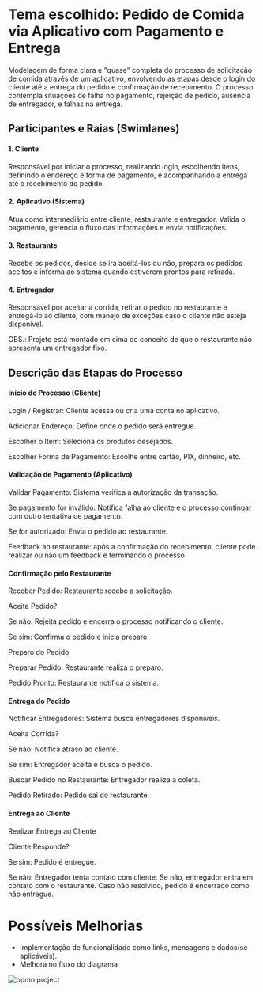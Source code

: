 # Tema escolhido: Pedido de Comida via Aplicativo com Pagamento e Entrega
Modelagem de forma clara e "quase" completa do processo de solicitação de comida através de um aplicativo, envolvendo as etapas desde o login do cliente até a entrega do pedido e confirmação de recebimento. O processo contempla situações de falha no pagamento, rejeição de pedido, ausência de entregador, e falhas na entrega.

## Participantes e Raias (Swimlanes)
#### 1. Cliente
Responsável por iniciar o processo, realizando login, escolhendo itens, definindo o endereço e forma de pagamento, e acompanhando a entrega até o recebimento do pedido.

#### 2. Aplicativo (Sistema)
Atua como intermediário entre cliente, restaurante e entregador. Valida o pagamento, gerencia o fluxo das informações e envia notificações.

#### 3. Restaurante
Recebe os pedidos, decide se irá aceitá-los ou não, prepara os pedidos aceitos e informa ao sistema quando estiverem prontos para retirada.

#### 4. Entregador
Responsável por aceitar a corrida, retirar o pedido no restaurante e entregá-lo ao cliente, com manejo de exceções caso o cliente não esteja disponível.

OBS.: Projeto está montado em cima do conceito de que o restaurante não apresenta um entregador fixo.

## Descrição das Etapas do Processo
#### Início do Processo (Cliente)
Login / Registrar: Cliente acessa ou cria uma conta no aplicativo.

Adicionar Endereço: Define onde o pedido será entregue.

Escolher o Item: Seleciona os produtos desejados.

Escolher Forma de Pagamento: Escolhe entre cartão, PIX, dinheiro, etc.

#### Validação de Pagamento (Aplicativo)
Validar Pagamento: Sistema verifica a autorização da transação.

Se pagamento for inválido: Notifica falha ao cliente e o processo continuar com outro tentativa de pagamento.

Se for autorizado: Envia o pedido ao restaurante.

Feedback ao restaurante: após a confirmação do recebimento, cliente pode realizar ou não um feedback e terminando o processo

#### Confirmação pelo Restaurante
Receber Pedido: Restaurante recebe a solicitação.

Aceita Pedido?

Se não: Rejeita pedido e encerra o processo notificando o cliente.

Se sim: Confirma o pedido e inicia preparo.


Preparo do Pedido

Preparar Pedido: Restaurante realiza o preparo.

Pedido Pronto: Restaurante notifica o sistema.

#### Entrega do Pedido
Notificar Entregadores: Sistema busca entregadores disponíveis.

Aceita Corrida?

Se não: Notifica atraso ao cliente.

Se sim: Entregador aceita e busca o pedido.

Buscar Pedido no Restaurante: Entregador realiza a coleta.

Pedido Retirado: Pedido sai do restaurante.

#### Entrega ao Cliente
Realizar Entrega ao Cliente

Cliente Responde?

Se sim: Pedido é entregue.

Se não: Entregador tenta contato com cliente. Se não, entregador entra em contato com o restaurante. Caso não resolvido, pedido é encerrado como não entregue.

# Possíveis Melhorias
- Implementação de funcionalidade como links, mensagens e dados(se aplicáveis).
- Melhora no fluxo do diagrama

![bpmn project](https://github.com/RuanCF/Processos-de-Negocios-BPMN/blob/main/ProcessosDeNeg%C3%B3ciosBPMN.jpg)
